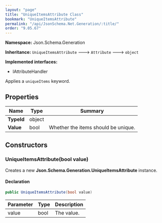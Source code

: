 ```yaml
---
layout: "page"
title: "UniqueItemsAttribute Class"
bookmark: "UniqueItemsAttribute"
permalink: "/api/JsonSchema.Net.Generation/:title/"
order: "9.05.67"
---
```

**Namespace:** Json.Schema.Generation

**Inheritance:**
`UniqueItemsAttribute`
 🡒 
`Attribute`
 🡒 
`object`

**Implemented interfaces:**

- IAttributeHandler

Applies a `uniqueItems` keyword.

## Properties

| Name | Type | Summary |
|---|---|---|
| **TypeId** | object |  |
| **Value** | bool | Whether the items should be unique. |

## Constructors

### UniqueItemsAttribute(bool value)

Creates a new **Json.Schema.Generation.UniqueItemsAttribute** instance.

#### Declaration

```c#
public UniqueItemsAttribute(bool value)
```

| Parameter | Type | Description |
|---|---|---|
| value | bool | The value. |


